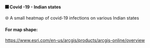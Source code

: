 #### :fireworks: Covid -19 - Indian states

:globe_with_meridians: A small heatmap of covid-19 infections on various Indian states

#### For map shape:
https://www.esri.com/en-us/arcgis/products/arcgis-online/overview


